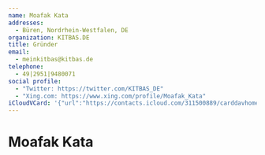 ```yaml
---
name: Moafak Kata
addresses:
  - Büren, Nordrhein-Westfalen, DE
organization: KITBAS.DE
title: Gründer
email:
  - meinkitbas@kitbas.de
telephone:
  - 49|2951|9480071
social profile:
  - "Twitter: https://twitter.com/KITBAS_DE"
  - "Xing.com: https://www.xing.com/profile/Moafak_Kata"
iCloudVCard: '{"url":"https://contacts.icloud.com/311500889/carddavhome/card/64086FC3-551B-4572-96E1-6F65EDD8BEFC.vcf","etag":"\"kmfhak04\"","data":"BEGIN:VCARD\r\nVERSION:3.0\r\nFN:\r\nN:Kata;Moafak;;;\r\nUID:5CCE59DB-2968-4397-905E-6E622FC722D9\r\nADR:;;;Büren;Nordrhein-Westfalen;;DE;\r\nitem1.X-ABLABEL:Work\r\nitem2.X-ABLABEL:Work\r\nitem3.X-ABLABEL:Work\r\nPRODID:-//Apple Inc.//iOS 12.1.2//EN\r\nREV:2025-04-03T22:18:39Z\r\nORG:KITBAS.DE;\r\nTITLE:Gründer\r\nEMAIL:meinkitbas@kitbas.de\r\nTEL:49|2951|9480071\r\n;VALUE=uri:https://gateway.icloud.com/contacts/311500889/ck/card/d1027d81b4\r\n 37194b408b47528c34997e\r\nX-SOCIALPROFILE;type=twitter;x-user=KITBAS_DE:https://twitter.com/KITBAS_DE\r\nX-SOCIALPROFILE;type=xing.com;x-user=Moafak_Kata:https://www.xing.com/profi\r\n le/Moafak_Kata\r\nEND:VCARD"}'
---
```

# Moafak Kata
